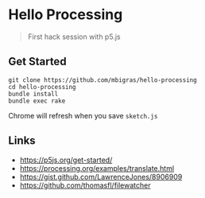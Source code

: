 # Hello Processing

> First hack session with p5.js

## Get Started

```
git clone https://github.com/mbigras/hello-processing
cd hello-processing
bundle install
bundle exec rake
```

Chrome will refresh when you save `sketch.js`


## Links

* https://p5js.org/get-started/
* https://processing.org/examples/translate.html
* https://gist.github.com/LawrenceJones/8906909
* https://github.com/thomasfl/filewatcher
